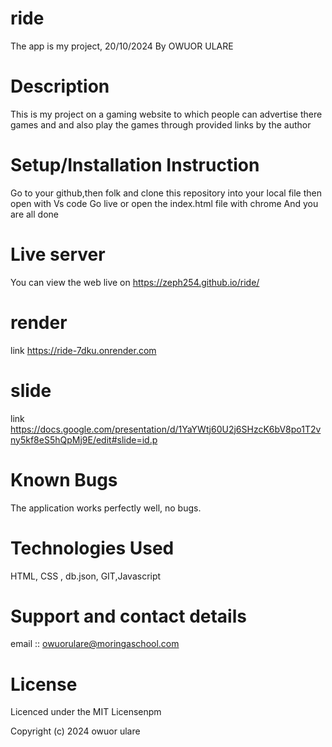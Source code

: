 # ride


The app is my project, 20/10/2024
By OWUOR ULARE

# Description

This is my project on a gaming website to which people can advertise there games and and also play the games through provided links by the author

# Setup/Installation Instruction

Go to your github,then folk and clone this repository into your local file then open with Vs code
Go live or open the index.html file with chrome
And you are all done

# Live server

You can view the web live on  https://zeph254.github.io/ride/

# render
 
 link https://ride-7dku.onrender.com

# slide

link https://docs.google.com/presentation/d/1YaYWtj60U2j6SHzcK6bV8po1T2vny5kf8eS5hQpMj9E/edit#slide=id.p

# Known Bugs



The application works perfectly well, no bugs.

# Technologies Used

HTML, CSS , db.json, GIT,Javascript

# Support and contact details

email :: owuorulare@moringaschool.com

# License

Licenced under the MIT Licensenpm

Copyright (c) 2024 owuor ulare
